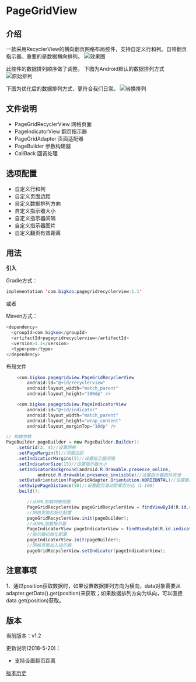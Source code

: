 # PageGridView

## 介绍

一款采用RecyclerView的横向翻页网格布局控件，支持自定义行和列。自带翻页指示器。重要的是数据横向排列。
![效果图](https://res.bigkoo.com/PageGridView/PageGridView.gif)


此控件的数据排列顺序做了调整。
下图为Android默认的数据排列方式
![原始排列](https://res.bigkoo.com/PageGridView/1.png)

下图为优化后的数据排列方式，更符合我们日常。
![转换排列](https://res.bigkoo.com/PageGridView/2.png)



## 文件说明

* PageGridRecyclerView   网格页面
* PageIndicatorView   翻页指示器
* PageGridAdapter   页面适配器
* PageBuilder   参数构建器
* CallBack   回调处理



## 选项配置

* 自定义行和列
* 自定义页面边距
* 自定义数据排列方向
* 自定义指示器大小
* 自定义指示器间隔
* 自定义指示器图片
* 自定义翻页有效距离



## 用法

**引入**

Gradle方式：
```java
implementation 'com.bigkoo:pagegridrecyclerview:1.1'
```

或者

Maven方式：
```java
<dependency>
  <groupId>com.bigkoo</groupId>
  <artifactId>pagegridrecyclerview</artifactId>
  <version>1.1</version>
  <type>pom</type>
</dependency>
```

布局文件
```java
    <com.bigkoo.pagegridview.PageGridRecyclerView
        android:id="@+id/recyclerview"
        android:layout_width="match_parent"
        android:layout_height="300dp" />

    <com.bigkoo.pagegridview.PageIndicatorView
        android:id="@+id/indicator"
        android:layout_width="match_parent"
        android:layout_height="wrap_content"
        android:layout_marginTop="10dp" />
```

```java
// 构建参数
PageBuilder pageBuilder = new PageBuilder.Builder()
	.setGrid(3, 4)//设置网格
	.setPageMargin(5)//页面边距
	.setIndicatiorMargins(5)//设置指示器间隔
	.setIndicatorSize(15)//设置指示器大小
	.setIndicatorBackground(android.R.drawable.presence_online,
			android.R.drawable.presence_invisible)//设置指示器图片资源
	.setDataOrientation(PageGridAdapter.Orientation.HORIZONTAL)//设置数据排列方向
	.setSwipePageDistance(50)//设置翻页滑动距离百分比（1-100）
	.build();
```

```java
        //从XML加载网格视图
        PageGridRecyclerView pageGridRecyclerView = findViewById(R.id.recyclerview);
        //网格页面初始化配置
        pageGridRecyclerView.init(pageBuilder);
        //从XML加载指示器
        PageIndicatorView pageIndicatorView = findViewById(R.id.indicator);
        //指示器初始化配置
        pageIndicatorView.init(pageBuilder);
        //网格页面加入指示器
        pageGridRecyclerView.setIndicator(pageIndicatorView);
```


## 注意事项

1、通过position获取数据时，如果设置数据排列方向为横向，data对象需要从adapter.getData().get(position)来获取；如果数据排列方向为纵向，可以直接data.get(position)获取。

## 版本

当前版本：v1.2

更新说明(2018-5-20)：
* 支持设置翻页距离

[版本历史](https://github.com/Bigkoo/PageGridRecyclerView/wiki/版本更新历史)
